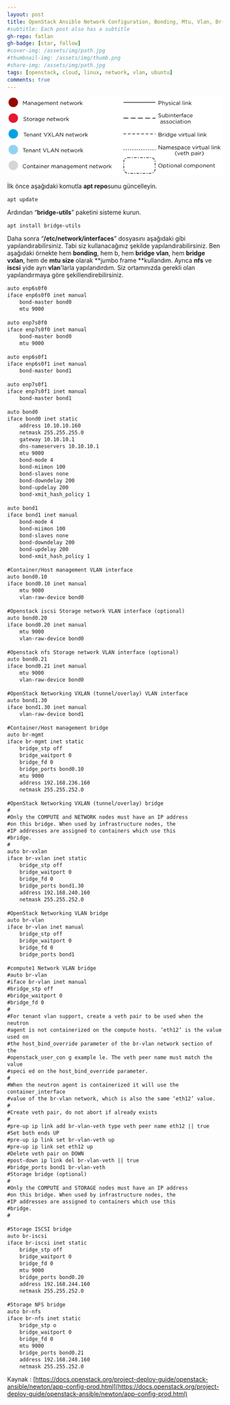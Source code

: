 ```yaml
---
layout: post
title: OpenStack Ansible Network Configuration, Bonding, Mtu, Vlan, Br-vlan, Br-vxlan - Ubuntu 16.04
#subtitle: Each post also has a subtitle
gh-repo: fatlan
gh-badge: [star, follow]
#cover-img: /assets/img/path.jpg
#thumbnail-img: /assets/img/thumb.png
#share-img: /assets/img/path.jpg
tags: [openstack, cloud, linux, network, vlan, ubuntu]
comments: true
---
```

![Crepe](assets/img/u16-opnstcnet-conf/opnstck-net-c01.png)

İlk önce aşağıdaki komutla **apt repo**sunu güncelleyin.

~~~
apt update
~~~

Ardından “**bridge-utils**” paketini sisteme kurun.

~~~
apt install bridge-utils
~~~

Daha sonra “**/etc/network/interfaces**” dosyasını aşağıdaki gibi yapılandırabilirsiniz. Tabi siz kullanacağınız şekilde yapılandırabilirsiniz. Ben aşağıdaki örnekte hem **bonding**, hem b, hem **bridge** **vlan**, hem **bridge** **vxlan**, hem de **mtu size** olarak **jumbo frame **kullandım. Ayrıca **nfs** ve **iscsi** yide ayrı **vlan**'larla yapılandırdım. Siz ortamınızda gerekli olan yapılandırmaya göre şekillendirebilirsiniz.

~~~
auto enp6s0f0
iface enp6s0f0 inet manual
    bond-master bond0
    mtu 9000

auto enp7s0f0
iface enp7s0f0 inet manual
    bond-master bond0
    mtu 9000

auto enp6s0f1
iface enp6s0f1 inet manual
    bond-master bond1

auto enp7s0f1
iface enp7s0f1 inet manual
    bond-master bond1

auto bond0
iface bond0 inet static
    address 10.10.10.160
    netmask 255.255.255.0
    gateway 10.10.10.1
    dns-nameservers 10.10.10.1
    mtu 9000
    bond-mode 4
    bond-miimon 100
    bond-slaves none
    bond-downdelay 200
    bond-updelay 200
    bond-xmit_hash_policy 1

auto bond1
iface bond1 inet manual
    bond-mode 4
    bond-miimon 100
    bond-slaves none
    bond-downdelay 200
    bond-updelay 200
    bond-xmit_hash_policy 1

#Container/Host management VLAN interface
auto bond0.10
iface bond0.10 inet manual
    mtu 9000
    vlan-raw-device bond0

#Openstack iscsi Storage network VLAN interface (optional)
auto bond0.20
iface bond0.20 inet manual
    mtu 9000
    vlan-raw-device bond0

#Openstack nfs Storage network VLAN interface (optional)
auto bond0.21
iface bond0.21 inet manual
    mtu 9000
    vlan-raw-device bond0

#OpenStack Networking VXLAN (tunnel/overlay) VLAN interface
auto bond1.30
iface bond1.30 inet manual
    vlan-raw-device bond1

#Container/Host management bridge
auto br-mgmt
iface br-mgmt inet static
    bridge_stp off
    bridge_waitport 0
    bridge_fd 0
    bridge_ports bond0.10
    mtu 9000
    address 192.168.236.160
    netmask 255.255.252.0

#OpenStack Networking VXLAN (tunnel/overlay) bridge
#
#Only the COMPUTE and NETWORK nodes must have an IP address
#on this bridge. When used by infrastructure nodes, the
#IP addresses are assigned to containers which use this
#bridge.
#
auto br-vxlan
iface br-vxlan inet static
    bridge_stp off
    bridge_waitport 0
    bridge_fd 0
    bridge_ports bond1.30
    address 192.168.240.160
    netmask 255.255.252.0

#OpenStack Networking VLAN bridge
auto br-vlan
iface br-vlan inet manual
    bridge_stp off
    bridge_waitport 0
    bridge_fd 0
    bridge_ports bond1

#compute1 Network VLAN bridge
#auto br-vlan
#iface br-vlan inet manual
#bridge_stp off
#bridge_waitport 0
#bridge_fd 0
#
#For tenant vlan support, create a veth pair to be used when the neutron
#agent is not containerized on the compute hosts. ‘eth12’ is the value used on
#the host_bind_override parameter of the br-vlan network section of the
#openstack_user_con g example le. The veth peer name must match the value
#speci ed on the host_bind_override parameter.
#
#When the neutron agent is containerized it will use the container_interface
#value of the br-vlan network, which is also the same ‘eth12’ value.
#
#Create veth pair, do not abort if already exists
#
#pre-up ip link add br-vlan-veth type veth peer name eth12 || true
#Set both ends UP
#pre-up ip link set br-vlan-veth up
#pre-up ip link set eth12 up
#Delete veth pair on DOWN
#post-down ip link del br-vlan-veth || true
#bridge_ports bond1 br-vlan-veth
#Storage bridge (optional)
#
#Only the COMPUTE and STORAGE nodes must have an IP address
#on this bridge. When used by infrastructure nodes, the
#IP addresses are assigned to containers which use this
#bridge.
#

#Storage ISCSI bridge
auto br-iscsi
iface br-iscsi inet static
    bridge_stp off
    bridge_waitport 0
    bridge_fd 0
    mtu 9000
    bridge_ports bond0.20
    address 192.168.244.160
    netmask 255.255.252.0

#Storage NFS bridge
auto br-nfs
iface br-nfs inet static
    bridge_stp o
    bridge_waitport 0
    bridge_fd 0
    mtu 9000
    bridge_ports bond0.21
    address 192.168.248.160
    netmask 255.255.252.0
~~~


Kaynak : [https://docs.openstack.org/project-deploy-guide/openstack-ansible/newton/app-config-prod.html](https://docs.openstack.org/project-deploy-guide/openstack-ansible/newton/app-config-prod.html)